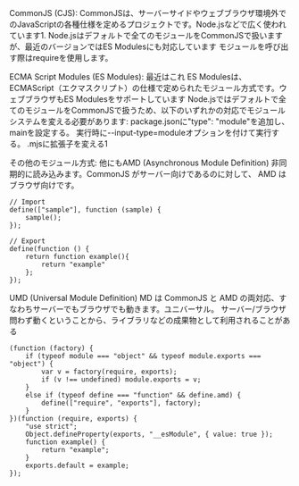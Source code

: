 CommonJS (CJS):
CommonJSは、サーバーサイドやウェブブラウザ環境外でのJavaScriptの各種仕様を定めるプロジェクトです。Node.jsなどで広く使われています1.
Node.jsはデフォルトで全てのモジュールをCommonJSで扱いますが、最近のバージョンではES Modulesにも対応しています
モジュールを呼び出す際はrequireを使用します。

ECMA Script Modules (ES Modules): 最近はこれ
ES Modulesは、ECMAScript（エクマスクリプト）の仕様で定められたモジュール方式です。ウェブブラウザもES Modulesをサポートしています
Node.jsではデフォルトで全てのモジュールをCommonJSで扱うため、以下のいずれかの対応でモジュールシステムを変える必要があります:
package.jsonに"type": "module"を追加し、mainを設定する。
実行時に--input-type=moduleオプションを付けて実行する。
.mjsに拡張子を変える1

その他のモジュール方式:
他にもAMD (Asynchronous Module Definition)
非同期的に読み込みます。CommonJS がサーバー向けであるのに対して、 AMD はブラウザ向けです。

```
// Import
define(["sample"], function (sample) {
    sample();
});

// Export
define(function () {
    return function example(){
        return "example"
    };
});
```

UMD (Universal Module Definition)
MD は CommonJS と AMD の両対応、すなわちサーバーでもブラウザでも動きます。ユニバーサル。 サーバー/ブラウザ問わず動くということから、ライブラリなどの成果物として利用されることがある
```
(function (factory) {
    if (typeof module === "object" && typeof module.exports === "object") {
        var v = factory(require, exports);
        if (v !== undefined) module.exports = v;
    }
    else if (typeof define === "function" && define.amd) {
        define(["require", "exports"], factory);
    }
})(function (require, exports) {
    "use strict";
    Object.defineProperty(exports, "__esModule", { value: true });
    function example() {
        return "example";
    }
    exports.default = example;
});
```